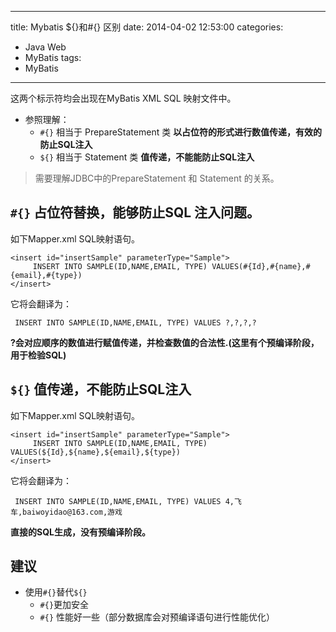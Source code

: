 ﻿----
title: Mybatis ${}和#{} 区别
date: 2014-04-02 12:53:00
categories: 
- Java Web
- MyBatis
tags:
- MyBatis
----

这两个标示符均会出现在MyBatis XML SQL 映射文件中。

* 参照理解：
   * `#{}`  相当于 PrepareStatement 类
    **以占位符的形式进行数值传递，有效的防止SQL注入**
   * `${}` 相当于 Statement 类
    **值传递，不能能防止SQL注入**

> 需要理解JDBC中的PrepareStatement 和 Statement 的关系。

## `#{}` 占位符替换，能够防止SQL 注入问题。

如下Mapper.xml SQL映射语句。
```
<insert id="insertSample" parameterType="Sample">
     INSERT INTO SAMPLE(ID,NAME,EMAIL, TYPE) VALUES(#{Id},#{name},#{email},#{type})
</insert>
```
它将会翻译为：
```
 INSERT INTO SAMPLE(ID,NAME,EMAIL, TYPE) VALUES ?,?,?,?
```
**?会对应顺序的数值进行赋值传递，并检查数值的合法性.(这里有个预编译阶段，用于检验SQL)**

## `${}` 值传递，不能防止SQL注入
如下Mapper.xml SQL映射语句。
```
<insert id="insertSample" parameterType="Sample">
     INSERT INTO SAMPLE(ID,NAME,EMAIL, TYPE) VALUES(${Id},${name},${email},${type})
</insert>
```
它将会翻译为：
```
 INSERT INTO SAMPLE(ID,NAME,EMAIL, TYPE) VALUES 4,飞车,baiwoyidao@163.com,游戏
```
**直接的SQL生成，没有预编译阶段。**
## 建议
* 使用`#{}`替代`${}`
   * `#{}`更加安全
   * `#{}` 性能好一些（部分数据库会对预编译语句进行性能优化）
